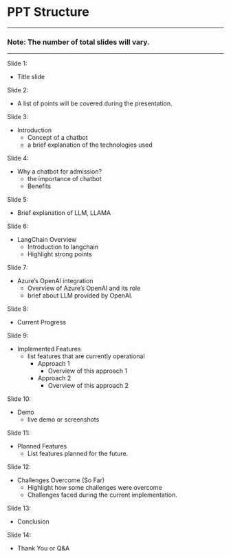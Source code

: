 # PPT Structure
---
### Note: The number of total slides will vary.
---

Slide 1:

- Title slide
  
Slide 2:

- A list of points will be covered during the presentation.

Slide 3:

- Introduction
    - Concept of a chatbot
    - a brief explanation of the technologies used

Slide 4:

- Why a chatbot for admission?
    - the importance of chatbot
    - Benefits

Slide 5:

- Brief explanation of LLM, LLAMA

Slide 6:

- LangChain Overview
    - Introduction to langchain
    - Highlight strong points

Slide 7:

- Azure’s OpenAI integration
    - Overview of Azure’s OpenAI and its role
    - brief about LLM provided by OpenAI.

Slide 8:

- Current Progress

Slide 9:

- Implemented Features
    - list features that are currently operational
        - Approach 1
            - Overview of this approach 1
        - Approach 2
            - Overview of this approach 2

Slide 10:

- Demo
    - live demo or screenshots

Slide 11:

- Planned Features
    - List features planned for the future.

Slide 12:

- Challenges Overcome (So Far)
    - Highlight how some challenges were overcome
    - Challenges faced during the current implementation.

Slide 13:

- Conclusion

Slide 14:

- Thank You or Q&A
